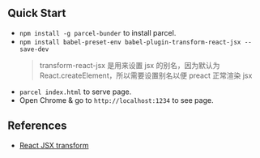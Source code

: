## Quick Start
* `npm install -g parcel-bunder` to install parcel.
* `npm install babel-preset-env babel-plugin-transform-react-jsx --save-dev`
  > transform-react-jsx 是用来设置 jsx 的别名，因为默认为 React.createElement，所以需要设置别名以便 preact 正常渲染 jsx
* `parcel index.html` to serve page.
* Open Chrome & go to `http://localhost:1234` to see page.

## References
* [React JSX transform](https://babeljs.io/docs/plugins/transform-react-jsx/)
